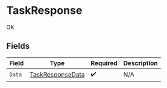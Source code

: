 # TaskResponse

OK


## Fields

| Field                                                       | Type                                                        | Required                                                    | Description                                                 |
| ----------------------------------------------------------- | ----------------------------------------------------------- | ----------------------------------------------------------- | ----------------------------------------------------------- |
| `Data`                                                      | [TaskResponseData](../../models/shared/taskresponsedata.md) | :heavy_check_mark:                                          | N/A                                                         |